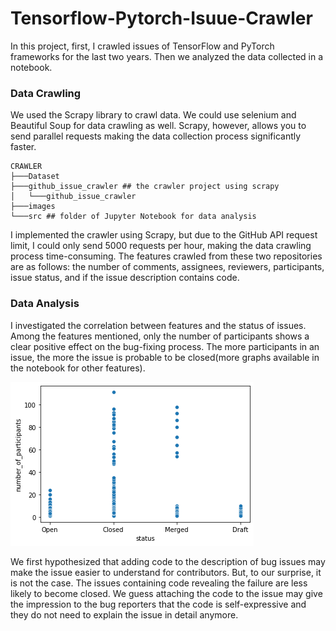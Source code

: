 # Tensorflow-Pytorch-Isuue-Crawler

In this project, first, I crawled issues of TensorFlow and PyTorch frameworks for the last two years. Then we analyzed the data collected in a notebook.
### Data Crawling
We used the Scrapy library to crawl data. We could use selenium and Beautiful Soup for data crawling as well. Scrapy, however, allows you to send parallel requests making the data collection process significantly faster.

```
CRAWLER
├───Dataset
├───github_issue_crawler ## the crawler project using scrapy
│   └───github_issue_crawler
├───images
└───src ## folder of Jupyter Notebook for data analysis
```


I implemented the crawler using Scrapy, but due to the GitHub API request limit, I could only send 5000 requests per hour, making the data crawling process time-consuming. The features crawled from these two repositories are as follows: the number of comments, assignees, reviewers, participants, issue status, and if the issue description contains code.
### Data Analysis
I investigated the correlation between features and the status of issues. Among the features mentioned, only the number of participants shows a clear positive effect on the bug-fixing process. The more participants in an issue, the more the issue is probable to be closed(more graphs available in the notebook for other features).

![alt text](https://github.com/arashasg/Tensorflow-Pytorch-Isuue-Crawler/blob/main/images/1.png?raw=true)

We first hypothesized that adding code to the description of bug issues may make the issue easier to understand for contributors. But, to our surprise, it is not the case. The issues containing code revealing the failure are less likely to become closed. We guess attaching the code to the issue may give the impression to the bug reporters that the code is self-expressive and they do not need to explain the issue in detail anymore.


